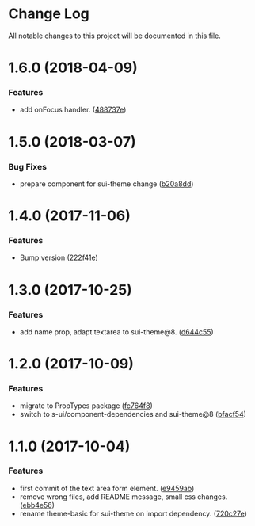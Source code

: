 # Change Log

All notable changes to this project will be documented in this file.

<a name="1.6.0"></a>
# 1.6.0 (2018-04-09)


### Features

* add onFocus handler. ([488737e](https://github.com/SUI-Components/sui-components/commit/488737e))



<a name="1.5.0"></a>
# 1.5.0 (2018-03-07)


### Bug Fixes

* prepare component for sui-theme change ([b20a8dd](https://github.com/SUI-Components/sui-components/commit/b20a8dd))



<a name="1.4.0"></a>
# 1.4.0 (2017-11-06)


### Features

* Bump version ([222f41e](https://github.com/SUI-Components/sui-components/commit/222f41e))



<a name="1.3.0"></a>
# 1.3.0 (2017-10-25)


### Features

* add name prop, adapt textarea to sui-theme@8. ([d644c55](https://github.com/SUI-Components/sui-components/commit/d644c55))



<a name="1.2.0"></a>
# 1.2.0 (2017-10-09)


### Features

* migrate to PropTypes package ([fc764f8](https://github.com/SUI-Components/sui-components/commit/fc764f8))
* switch to s-ui/component-dependencies and sui-theme@8 ([bfacf54](https://github.com/SUI-Components/sui-components/commit/bfacf54))



<a name="1.1.0"></a>
# 1.1.0 (2017-10-04)


### Features

* first commit of the text area form element. ([e9459ab](https://github.com/SUI-Components/sui-components/commit/e9459ab))
* remove wrong files, add README message, small css changes. ([ebb4e56](https://github.com/SUI-Components/sui-components/commit/ebb4e56))
* rename theme-basic for sui-theme on import dependency. ([720c27e](https://github.com/SUI-Components/sui-components/commit/720c27e))




